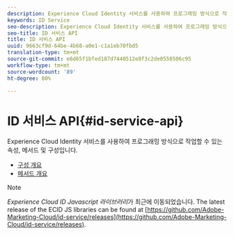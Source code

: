 ```yaml
---
description: Experience Cloud Identity 서비스를 사용하여 프로그래밍 방식으로 작업할 수 있는 속성, 메서드 및 구성입니다.
keywords: ID Service
seo-description: Experience Cloud Identity 서비스를 사용하여 프로그래밍 방식으로 작업할 수 있는 속성, 메서드 및 구성입니다.
seo-title: ID 서비스 API
title: ID 서비스 API
uuid: 9663cf9d-64be-4b68-a0e1-c1a1eb70fbd5
translation-type: tm+mt
source-git-commit: e6d65f1bfed187d7440512e8f3c2de0550506c95
workflow-type: tm+mt
source-wordcount: '89'
ht-degree: 80%

---
```



# ID 서비스 API{#id-service-api}

Experience Cloud Identity 서비스를 사용하여 프로그래밍 방식으로 작업할 수 있는 속성, 메서드 및 구성입니다.

* [구성 개요](function-vars/function-vars.md)
* [메서드 개요](get-set/get-set.md)

>[!NOTE]
>
>*Experience Cloud ID Javascript 라이브러리*&#x200B;가 최근에 이동되었습니다. The latest release of the ECID JS libraries can be found at [https://github.com/Adobe-Marketing-Cloud/id-service/releases](https://github.com/Adobe-Marketing-Cloud/id-service/releases).

